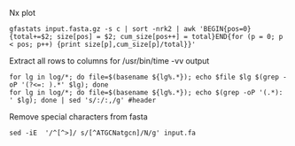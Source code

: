 Nx plot
```
gfastats input.fasta.gz -s c | sort -nrk2 | awk 'BEGIN{pos=0}{total+=$2; size[pos] = $2; cum_size[pos++] = total}END{for (p = 0; p < pos; p++) {print size[p],cum_size[p]/total}}'
```
Extract all rows to columns for /usr/bin/time -vv output
```
for lg in log/*; do file=$(basename ${lg%.*}); echo $file $lg $(grep -oP '(?<=: ).*' $lg); done
for lg in log/*; do file=$(basename ${lg%.*}); echo $(grep -oP '(.*): ' $lg); done | sed 's/:/:,/g' #header
```

Remove special characters from fasta
```
sed -iE  '/^[^>]/ s/[^ATGCNatgcn]/N/g' input.fa
```